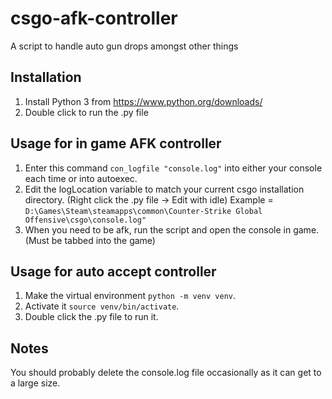 # csgo-afk-controller
A script to handle auto gun drops amongst other things

## Installation
1. Install Python 3 from https://www.python.org/downloads/
2. Double click to run the .py file

## Usage for in game AFK controller
1. Enter this command `con_logfile "console.log"` into either your console each time or into autoexec. 
2. Edit the logLocation variable to match your current csgo installation directory. (Right click the .py file -> Edit with idle)
Example = `D:\Games\Steam\steamapps\common\Counter-Strike Global Offensive\csgo\console.log"`
3. When you need to be afk, run the script and open the console in game. (Must be tabbed into the game)


## Usage for auto accept controller
1. Make the virtual environment `python -m venv venv`.
2. Activate it `source venv/bin/activate`.
3. Double click the .py file to run it.


## Notes
You should probably delete the console.log file occasionally as it can get to a large size.